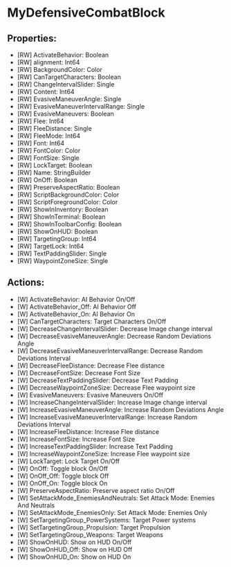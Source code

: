 # MyDefensiveCombatBlock

## Properties:
* [RW] ActivateBehavior: Boolean
* [RW] alignment: Int64
* [RW] BackgroundColor: Color
* [RW] CanTargetCharacters: Boolean
* [RW] ChangeIntervalSlider: Single
* [RW] Content: Int64
* [RW] EvasiveManeuverAngle: Single
* [RW] EvasiveManeuverIntervalRange: Single
* [RW] EvasiveManeuvers: Boolean
* [RW] Flee: Int64
* [RW] FleeDistance: Single
* [RW] FleeMode: Int64
* [RW] Font: Int64
* [RW] FontColor: Color
* [RW] FontSize: Single
* [RW] LockTarget: Boolean
* [RW] Name: StringBuilder
* [RW] OnOff: Boolean
* [RW] PreserveAspectRatio: Boolean
* [RW] ScriptBackgroundColor: Color
* [RW] ScriptForegroundColor: Color
* [RW] ShowInInventory: Boolean
* [RW] ShowInTerminal: Boolean
* [RW] ShowInToolbarConfig: Boolean
* [RW] ShowOnHUD: Boolean
* [RW] TargetingGroup: Int64
* [RW] TargetLock: Int64
* [RW] TextPaddingSlider: Single
* [RW] WaypointZoneSize: Single

## Actions:
* [W] ActivateBehavior: AI Behavior On/Off
* [W] ActivateBehavior_Off: AI Behavior Off
* [W] ActivateBehavior_On: AI Behavior On
* [W] CanTargetCharacters: Target Characters On/Off
* [W] DecreaseChangeIntervalSlider: Decrease Image change interval
* [W] DecreaseEvasiveManeuverAngle: Decrease Random Deviations Angle
* [W] DecreaseEvasiveManeuverIntervalRange: Decrease Random Deviations Interval
* [W] DecreaseFleeDistance: Decrease Flee distance
* [W] DecreaseFontSize: Decrease Font Size
* [W] DecreaseTextPaddingSlider: Decrease Text Padding
* [W] DecreaseWaypointZoneSize: Decrease Flee waypoint size
* [W] EvasiveManeuvers: Evasive Maneuvers On/Off
* [W] IncreaseChangeIntervalSlider: Increase Image change interval
* [W] IncreaseEvasiveManeuverAngle: Increase Random Deviations Angle
* [W] IncreaseEvasiveManeuverIntervalRange: Increase Random Deviations Interval
* [W] IncreaseFleeDistance: Increase Flee distance
* [W] IncreaseFontSize: Increase Font Size
* [W] IncreaseTextPaddingSlider: Increase Text Padding
* [W] IncreaseWaypointZoneSize: Increase Flee waypoint size
* [W] LockTarget: Lock Target On/Off
* [W] OnOff: Toggle block On/Off
* [W] OnOff_Off: Toggle block Off
* [W] OnOff_On: Toggle block On
* [W] PreserveAspectRatio: Preserve aspect ratio On/Off
* [W] SetAttackMode_EnemiesAndNeutrals: Set Attack Mode: Enemies And Neutrals
* [W] SetAttackMode_EnemiesOnly: Set Attack Mode: Enemies Only
* [W] SetTargetingGroup_PowerSystems: Target Power systems
* [W] SetTargetingGroup_Propulsion: Target Propulsion
* [W] SetTargetingGroup_Weapons: Target Weapons
* [W] ShowOnHUD: Show on HUD On/Off
* [W] ShowOnHUD_Off: Show on HUD Off
* [W] ShowOnHUD_On: Show on HUD On
